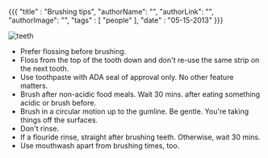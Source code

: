 {{{
  "title" : "Brushing tips",
  "authorName": "",
  "authorLink": "",
  "authorImage": "",
  "tags" : [ "people" ],
  "date" : "05-15-2013"
}}}

![teeth](http://goeshealth.com/wp-content/uploads/2012/09/healthy-teeth-285x300.jpg)

* Prefer flossing before brushing.
* Floss from the top of the tooth down and don't re-use the same strip on the next tooth.
* Use toothpaste with ADA seal of approval only. No other feature matters.
* Brush after non-acidic food meals. Wait 30 mins. after eating something acidic or brush before.
* Brush in a circular motion up to the gumline. Be gentle. You're taking things off the surfaces.
* Don't rinse.
* If a flouride rinse, straight after brushing teeth. Otherwise, wait 30 mins.
* Use mouthwash apart from brushing times, too.
